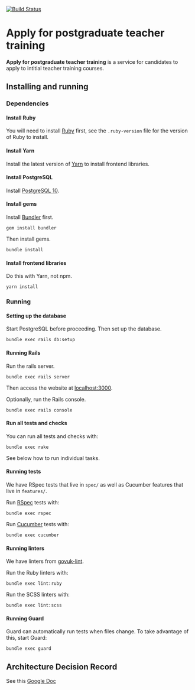 [![Build Status](https://dfe-ssp.visualstudio.com/Become-A-Teacher/_apis/build/status/Apply/apply-for-postgraduate-teacher-training?branchName=vsts_build_and_deploy)](https://dfe-ssp.visualstudio.com/Become-A-Teacher/_build/latest?definitionId=49&branchName=master)

# Apply for postgraduate teacher training

**Apply for postgraduate teacher training** is a service for candidates to apply to intitial teacher training courses.

## Installing and running

### Dependencies

#### Install Ruby

You will need to install [Ruby](https://www.ruby-lang.org/en/) first, see the `.ruby-version` file for the
version of Ruby to install.

#### Install Yarn

Install the latest version of [Yarn](https://yarnpkg.com/lang/en/) to install
frontend libraries.

#### Install PostgreSQL

Install [PostgreSQL 10](https://www.postgresql.org).

#### Install gems

Install [Bundler](https://bundler.io) first.

```
gem install bundler
```

Then install gems.

```
bundle install
```

#### Install frontend libraries

Do this with Yarn, not npm.

```
yarn install
```

### Running

#### Setting up the database

Start PostgreSQL before proceeding. Then set up the database.

```
bundle exec rails db:setup
```

#### Running Rails

Run the rails server.

```
bundle exec rails server
```

Then access the website at [localhost:3000](http://localhost:3000).

Optionally, run the Rails console.

```
bundle exec rails console
```

#### Run all tests and checks

You can run all tests and checks with:

```
bundle exec rake
```

See below how to run individual tasks.

#### Running tests

We have RSpec tests that live in `spec/` as well as Cucumber features that live
in `features/`.

Run [RSpec](http://rspec.info) tests with:

```
bundle exec rspec
```

Run [Cucumber](https://cucumber.io) tests with:

```
bundle exec cucumber
```

#### Running linters

We have linters from [govuk-lint](https://github.com/alphagov/govuk-lint).

Run the Ruby linters with:

```
bundle exec lint:ruby
```

Run the SCSS linters with:

```
bundle exec lint:scss
```

#### Running Guard

Guard can automatically run tests when files change. To take advantage of this,
start Guard:

```
bundle exec guard
```

## Architecture Decision Record

See this [Google Doc](https://docs.google.com/document/d/1hjKIBRid-4-9X5oZVaQdsYTs-2sXN9Vr8N88DzulvG0/edit?usp=sharing)
